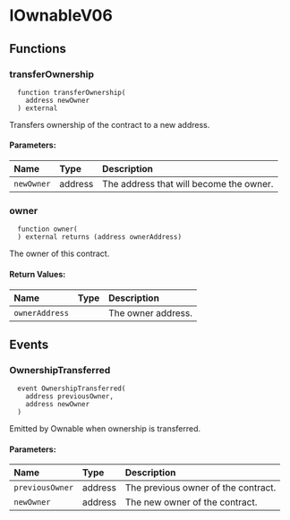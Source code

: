 # IOwnableV06





## Functions
### transferOwnership
```solidity
  function transferOwnership(
    address newOwner
  ) external
```
Transfers ownership of the contract to a new address.


#### Parameters:
| Name | Type | Description                                                          |
| :--- | :--- | :------------------------------------------------------------------- |
|`newOwner` | address | The address that will become the owner.

### owner
```solidity
  function owner(
  ) external returns (address ownerAddress)
```
The owner of this contract.



#### Return Values:
| Name                           | Type          | Description                                                                  |
| :----------------------------- | :------------ | :--------------------------------------------------------------------------- |
|`ownerAddress`|  | The owner address.

## Events
### OwnershipTransferred
```solidity
  event OwnershipTransferred(
    address previousOwner,
    address newOwner
  )
```
Emitted by Ownable when ownership is transferred.


#### Parameters:
| Name                           | Type          | Description                                    |
| :----------------------------- | :------------ | :--------------------------------------------- |
|`previousOwner`| address | The previous owner of the contract.
|`newOwner`| address | The new owner of the contract.




